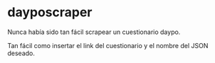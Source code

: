 # dayposcraper
Nunca había sido tan fácil scrapear un cuestionario daypo.

Tan fácil como insertar el link del cuestionario y el nombre del JSON deseado.
